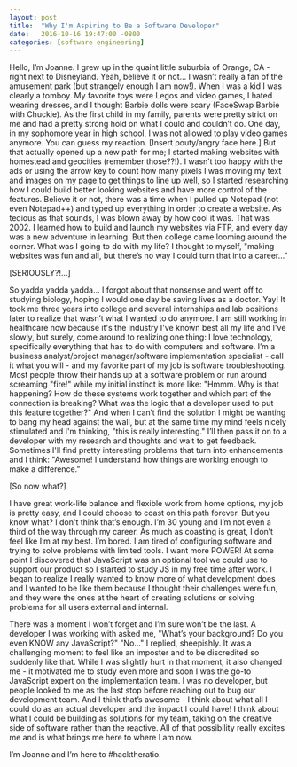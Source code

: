 ```yaml
---
layout: post
title:  "Why I'm Aspiring to Be a Software Developer"
date:   2016-10-16 19:47:00 -0800
categories: [software engineering]
---
```


Hello, I’m Joanne. I grew up in the quaint little suburbia of Orange, CA - right next to Disneyland. Yeah, believe it or not… I wasn’t really a fan of the amusement park (but strangely enough I am now!). When I was a kid I was clearly a tomboy. My favorite toys were Legos and video games, I hated wearing dresses, and I thought Barbie dolls were scary (FaceSwap Barbie with Chuckie). As the first child in my family, parents were pretty strict on me and had a pretty strong hold on what I could and couldn’t do. One day, in my sophomore year in high school, I was not allowed to play video games anymore. You can guess my reaction. [Insert pouty/angry face here.] But that actually opened up a new path for me; I started making websites with homestead and geocities (remember those??!). I wasn’t too happy with the ads or using the arrow key to count how many pixels I was moving my text and images on my page to get things to line up well, so I started researching how I could build better looking websites and have more control of the features. Believe it or not, there was a time when I pulled up Notepad (not even Notepad++) and typed up everything in order to create a website. As tedious as that sounds, I was blown away by how cool it was. That was 2002. I learned how to build and launch my websites via FTP, and every day was a new adventure in learning. But then college came looming around the corner. What was I going to do with my life? I thought to myself, "making websites was fun and all, but there’s no way I could turn that into a career..."

[SERIOUSLY?!...]

So yadda yadda yadda... I forgot about that nonsense and went off to studying biology, hoping I would one day be saving lives as a doctor. Yay! It took me three years into college and several internships and lab positions later to realize that wasn’t what I wanted to do anymore. I am still working in healthcare now because it's the industry I've known best all my life and I've slowly, but surely, come around to realizing one thing: I love technology, specifically everything that has to do with computers and software. I’m a business analyst/project manager/software implementation specialist - call it what you will - and my favorite part of my job is software troubleshooting. Most people throw their hands up at a software problem or run around screaming "fire!" while my initial instinct is more like: "Hmmm. Why is that happening? How do these systems work together and which part of the connection is breaking? What was the logic that a developer used to put this feature together?" And when I can’t find the solution I might be wanting to bang my head against the wall, but at the same time my mind feels nicely stimulated and I'm thinking, "this is really interesting." I’ll then pass it on to a developer with my research and thoughts and wait to get feedback. Sometimes I'll find pretty interesting problems that turn into enhancements and I think: "Awesome! I understand how things are working enough to make a difference."

[So now what?]

I have great work-life balance and flexible work from home options, my job is pretty easy, and I could choose to coast on this path forever. But you know what? I don't think that’s enough. I’m 30 young and I’m not even a third of the way through my career. As much as coasting is great, I don’t feel like I’m at my best. I’m bored. I am tired of configuring software and trying to solve problems with limited tools. I want more POWER! At some point I discovered that JavaScript was an optional tool we could use to support our product so I started to study JS in my free time after work. I began to realize I really wanted to know more of what development does and I wanted to be like them because I thought their challenges were fun, and they were the ones at the heart of creating solutions or solving problems for all users external and internal.

There was a moment I won’t forget and I’m sure won’t be the last. A developer I was working with asked me, "What’s your background? Do you even KNOW any JavaScript?" "No..." I replied, sheepishly. It was a challenging moment to feel like an imposter and to be discredited so suddenly like that. While I was slightly hurt in that moment, it also changed me - it motivated me to study even more and soon I was the go-to JavaScript expert on the implementation team. I was no developer, but people looked to me as the last stop before reaching out to bug our development team. And I think that’s awesome - I think about what all I could do as an actual developer and the impact I could have! I think about what I could be building as solutions for my team, taking on the creative side of software rather than the reactive. All of that possibility really excites me and is what brings me here to where I am now.

I’m Joanne and I’m here to #hacktheratio.

